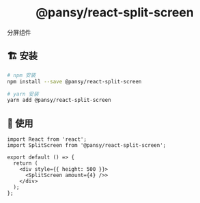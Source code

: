 <h1 align="center">@pansy/react-split-screen</h1>

分屏组件

## 🏗 安装

```sh
# npm 安装
npm install --save @pansy/react-split-screen

# yarn 安装
yarn add @pansy/react-split-screen
```

## 🔨 使用

```tsx
import React from 'react';
import SplitScreen from '@pansy/react-split-screen';

export default () => {
  return (
    <div style={{ height: 500 }}>
      <SplitScreen amount={4} />>
    </div>
  );
};
```
